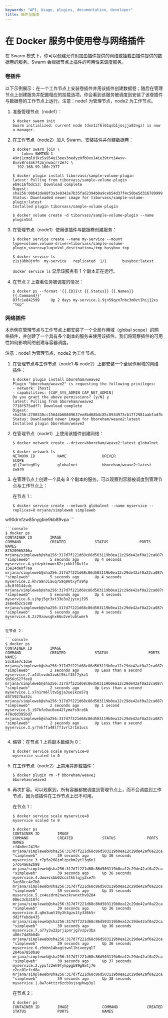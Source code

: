 ```yaml
---
keywords: "API, Usage, plugins, documentation, developer"
title: 插件与服务
---
```


<!-- 本文件在 docker/cli GitHub 仓库维护：
     https://github.com/docker/cli/ 。请将所有 Pull Request 提交到该仓库。
     如果你在其他仓库看到本文件，请将其视为只读文件，因为它会被
     权威版本定期覆盖。在其他仓库中提交对此文件的修改将被拒绝。 -->

# 在 Docker 服务中使用卷与网络插件

在 Swarm 模式下，你可以创建允许附加由插件提供的网络或挂载由插件提供的数据卷的服务。Swarm 会根据节点上插件的可用性来调度服务。

### 卷插件

以下示例展示：在一个工作节点上安装卷插件并用该插件创建数据卷；随后在管理节点上创建服务并配置相应的挂载选项。你会看到该服务被调度到安装了该卷插件与数据卷的工作节点上运行。注意：node1 为管理节点，node2 为工作节点。

1. 准备管理节点（node1）：

    ```console
    $ docker swarm init
    Swarm initialized: current node (dxn1zf6l61qsb1josjja83ngz) is now a manager.
    ```

2. 在工作节点（node2）加入 Swarm、安装插件并创建数据卷：

    ```console
    $ docker swarm join \
      --token SWMTKN-1-49nj1cmql0jkz5s954yi3oex3nedyz0fb0xx14ie39trti4wxv-8vxv8rssmk743ojnwacrr2e7c \
      192.168.99.100:2377
    ```

    ```console
    $ docker plugin install tiborvass/sample-volume-plugin
    latest: Pulling from tiborvass/sample-volume-plugin
    eb9c16fbdc53: Download complete
    Digest: sha256:00b42de88f3a3e0342e7b35fa62394b0a9ceb54d37f4c50be5d3167899994639
    Status: Downloaded newer image for tiborvass/sample-volume-plugin:latest
    Installed plugin tiborvass/sample-volume-plugin
    ```

    ```console
    $ docker volume create -d tiborvass/sample-volume-plugin --name pluginVol
    ```

3. 在管理节点（node1）使用该插件与数据卷创建服务：

    ```console
    $ docker service create --name my-service --mount type=volume,volume-driver=tiborvass/sample-volume-plugin,source=pluginVol,destination=/tmp busybox top

    $ docker service ls
    z1sj8bb8jnfn  my-service   replicated  1/1       busybox:latest
    ```

    `docker service ls` 显示该服务有 1 个副本正在运行。

4. 在节点 2 上查看任务被调度的情况：

    ```console
    $ docker ps --format '{{.ID}}\t {{.Status}} {{.Names}} {{.Command}}'
    83fc1e842599     Up 2 days my-service.1.9jn59qzn7nbc3m0zt1hij12xs "top"
    ```

### 网络插件

本示例在管理节点与工作节点上都安装了一个全局作用域（global scope）的网络插件，并创建了一个具有多个副本的服务来使用该插件。我们将观察插件的可用性如何影响网络创建与容器调度。

注意：node1 为管理节点，node2 为工作节点。

1. 在管理节点与工作节点（node1 与 node2）上都安装一个全局作用域的网络插件：

    ```console
    $ docker plugin install bboreham/weave2
    Plugin "bboreham/weave2" is requesting the following privileges:
    - network: [host]
    - capabilities: [CAP_SYS_ADMIN CAP_NET_ADMIN]
    Do you grant the above permissions? [y/N] y
    latest: Pulling from bboreham/weave2
    7718f575adf7: Download complete
    Digest: sha256:2780330cc15644b60809637ee8bd68b4c85c893d973cb17f2981aabfadfb6d72
    Status: Downloaded newer image for bboreham/weave2:latest
    Installed plugin bboreham/weave2
    ```

2. 在管理节点（node1）上使用该插件创建网络：

    ```console
    $ docker network create --driver=bboreham/weave2:latest globalnet

    $ docker network ls
    NETWORK ID          NAME                DRIVER                   SCOPE
    qlj7ueteg6ly        globalnet           bboreham/weave2:latest   swarm
    ```

3. 在管理节点上创建一个具有 8 个副本的服务。可以观察到容器被调度到管理节点与工作节点上：

    在节点 1：

    ```console
    $ docker service create --network globalnet --name myservice --replicas=8 mrjana/simpleweb simpleweb
w90drnfzw85nygbie9kb89vpa
    ```

    ```console
    $ docker ps
    CONTAINER ID        IMAGE                                                                                      COMMAND             CREATED             STATUS              PORTS               NAMES
    87520965206a        mrjana/simpleweb@sha256:317d7f221d68c86d503119b0ea12c29de42af0a22ca087d522646ad1069a47a4   "simpleweb"         5 seconds ago       Up 4 seconds                            myservice.4.ytdzpktmwor82zjxkh118uf1v
    15e24de0f7aa        mrjana/simpleweb@sha256:317d7f221d68c86d503119b0ea12c29de42af0a22ca087d522646ad1069a47a4   "simpleweb"         5 seconds ago       Up 4 seconds                            myservice.2.kh7a9n3iauq759q9mtxyfs9hp
    c8c8f0144cdc        mrjana/simpleweb@sha256:317d7f221d68c86d503119b0ea12c29de42af0a22ca087d522646ad1069a47a4   "simpleweb"         5 seconds ago       Up 4 seconds                            myservice.6.sjhpj5gr3xt33e3u2jycoj195
    2e8e4b2c5c08        mrjana/simpleweb@sha256:317d7f221d68c86d503119b0ea12c29de42af0a22ca087d522646ad1069a47a4   "simpleweb"         5 seconds ago       Up 4 seconds                            myservice.8.2z29zowsghx66u2velublwmrh
    ```

    在节点 2：

    ```console
    $ docker ps
    CONTAINER ID        IMAGE                                                                                      COMMAND             CREATED             STATUS                  PORTS               NAMES
    53c0ae7c1dae        mrjana/simpleweb@sha256:317d7f221d68c86d503119b0ea12c29de42af0a22ca087d522646ad1069a47a4   "simpleweb"         2 seconds ago       Up Less than a second                       myservice.7.x44tvvdm3iwkt9kif35f7ykz1
    9b56c627fee0        mrjana/simpleweb@sha256:317d7f221d68c86d503119b0ea12c29de42af0a22ca087d522646ad1069a47a4   "simpleweb"         2 seconds ago       Up Less than a second                       myservice.1.x7n1rm6lltw5gja3ueikze57q
    d4f5927ba52c        mrjana/simpleweb@sha256:317d7f221d68c86d503119b0ea12c29de42af0a22ca087d522646ad1069a47a4   "simpleweb"         2 seconds ago       Up 1 second                                 myservice.5.i97bfo9uc6oe42lymafs9rz6k
    478c0d395bd7        mrjana/simpleweb@sha256:317d7f221d68c86d503119b0ea12c29de42af0a22ca087d522646ad1069a47a4   "simpleweb"         2 seconds ago       Up Less than a second                       myservice.3.yr7nkffa48lff1vrl2r1m1ucs
    ```

4. 缩容：在节点 1 上将副本数缩为 0：

    ```console
    $ docker service scale myservice=0
    myservice scaled to 0
    ```

5. 在工作节点（node2）上禁用并卸载插件：

    ```console
    $ docker plugin rm -f bboreham/weave2
    bboreham/weave2
    ```

6. 再次扩容。可以观察到，所有容器都被调度到管理节点上，而不会调度到工作节点，因为该插件在工作节点上已不可用。

    在节点 1：

    ```console
    $ docker service scale myservice=8
    myservice scaled to 8
    ```

    ```console
    $ docker ps
    CONTAINER ID        IMAGE                                                                                      COMMAND             CREATED             STATUS              PORTS               NAMES
    cf4b0ec2415e        mrjana/simpleweb@sha256:317d7f221d68c86d503119b0ea12c29de42af0a22ca087d522646ad1069a47a4   "simpleweb"         39 seconds ago      Up 36 seconds                           myservice.3.r7p5o208jmlzpcbm2ytl3q6n1
    57c64a6a2b88        mrjana/simpleweb@sha256:317d7f221d68c86d503119b0ea12c29de42af0a22ca087d522646ad1069a47a4   "simpleweb"         39 seconds ago      Up 36 seconds                           myservice.4.dwoezsbb02ccstkhlqjy2xe7h
    3ac68cc4e7b8        mrjana/simpleweb@sha256:317d7f221d68c86d503119b0ea12c29de42af0a22ca087d522646ad1069a47a4   "simpleweb"         39 seconds ago      Up 35 seconds                           myservice.5.zx4ezdrm2nwxzkrwnxthv0284
    006c3cb318fc        mrjana/simpleweb@sha256:317d7f221d68c86d503119b0ea12c29de42af0a22ca087d522646ad1069a47a4   "simpleweb"         39 seconds ago      Up 36 seconds                           myservice.8.q0e3umt19y3h3gzo1ty336k5r
    dd2ffebde435        mrjana/simpleweb@sha256:317d7f221d68c86d503119b0ea12c29de42af0a22ca087d522646ad1069a47a4   "simpleweb"         39 seconds ago      Up 36 seconds                           myservice.7.a77y3u22prjipnrjg7vzpv3ba
    a86c74d8b84b        mrjana/simpleweb@sha256:317d7f221d68c86d503119b0ea12c29de42af0a22ca087d522646ad1069a47a4   "simpleweb"         39 seconds ago      Up 36 seconds                           myservice.6.z9nbn14bagitwol1biveeygl7
    2846a7850ba0        mrjana/simpleweb@sha256:317d7f221d68c86d503119b0ea12c29de42af0a22ca087d522646ad1069a47a4   "simpleweb"         39 seconds ago      Up 37 seconds                           myservice.2.ypufz2eh9fyhppgb89g8wtj76
    e2ec01efcd8a        mrjana/simpleweb@sha256:317d7f221d68c86d503119b0ea12c29de42af0a22ca087d522646ad1069a47a4   "simpleweb"         39 seconds ago      Up 38 seconds                           myservice.1.8w7c4ttzr6zcb9sjsqyhwp3yl
    ```

    在节点 2：

    ```console
    $ docker ps
    CONTAINER ID        IMAGE               COMMAND             CREATED             STATUS              PORTS               NAMES
    ```
